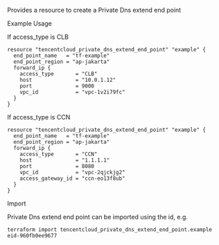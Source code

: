 Provides a resource to create a Private Dns extend end point

Example Usage

If access_type is CLB

```hcl
resource "tencentcloud_private_dns_extend_end_point" "example" {
  end_point_name   = "tf-example"
  end_point_region = "ap-jakarta"
  forward_ip {
    access_type       = "CLB"
    host              = "10.0.1.12"
    port              = 9000
    vpc_id            = "vpc-1v2i79fc"
  }
}
```

If access_type is CCN

```hcl
resource "tencentcloud_private_dns_extend_end_point" "example" {
  end_point_name   = "tf-example"
  end_point_region = "ap-jakarta"
  forward_ip {
    access_type       = "CCN"
    host              = "1.1.1.1"
    port              = 8080
    vpc_id            = "vpc-2qjckjg2"
    access_gateway_id = "ccn-eo13f8ub"
  }
}
```

Import

Private Dns extend end point can be imported using the id, e.g.

```
terraform import tencentcloud_private_dns_extend_end_point.example eid-960fb0ee9677
```
